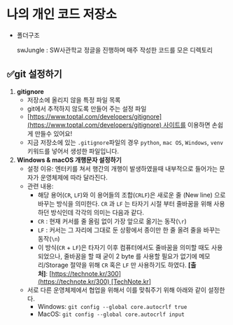 # 나의 개인 코드 저장소

- 폴더구조
    
    swJungle : SW사관학교 정글을 진행하며 매주 작성한 코드를 모은 디렉토리
    

## ✅**git 설정하기**

1.  **gitignore**
    - 저장소에 올리지 않을 특정 파일 목록
    - git에서 추적하지 않도록 만들어 주는 설정 파일
    - [https://www.toptal.com/developers/gitignore](https://www.toptal.com/developers/gitignore) 사이트를 이용하면 손쉽게 만들수 있어요!
    - 지금 저장소에 있는 `.gitignore`파일의 경우 `python`, `mac OS`, `Windows`, `venv`키워드를 넣어서 생성한 파일입니다.
2. **Windows & macOS 개행문자 설정하기**
    - 설정 이유: 엔터키를 쳐서 행간의 개행이 발생하였을때 내부적으로 들어가는 문자가 운영체제에 따라 달라진다.
    - 관련 내용:
        - 해당 용어(`CR`, `LF`)와 이 용어들의 조합(`CRLF`)은 새로운 줄 (New line) 으로 바꾸는 방식을 의미한다. `CR` 과 `LF` 는 타자기 시절 부터 줄바꿈을 위해 사용하던 방식인데 각각의 의미는 다음과 같다.
        - `CR` : 현재 커서를 줄 올림 없이 가장 앞으로 옮기는 동작(`\r`)
        - `LF` : 커서는 그 자리에 그대로 둔 상황에서 종이만 한 줄 올려 줄을 바꾸는 동작(`\n`)
        - 이 방식(`CR` + `LF`)은 타자기 이후 컴퓨터에서도 줄바꿈을 의미할 때도 사용되었으나, 줄바꿈을 할 때 굳이 2 byte 를 사용할 필요가 없기에 메모리/Storage 절약을 위해 `CR` 혹은 `LF` 만 사용하기도 하였다. **[출처]**: [https://technote.kr/300](https://technote.kr/300) [TechNote.kr]
    - 서로 다른 운영체제에서 협업을 위해서 이를 맞춰주기 위해 아래와 같이 설정한다.
        - Windows: `git config --global core.autocrlf true`
        - MacOS: `git config --global core.autocrlf input`